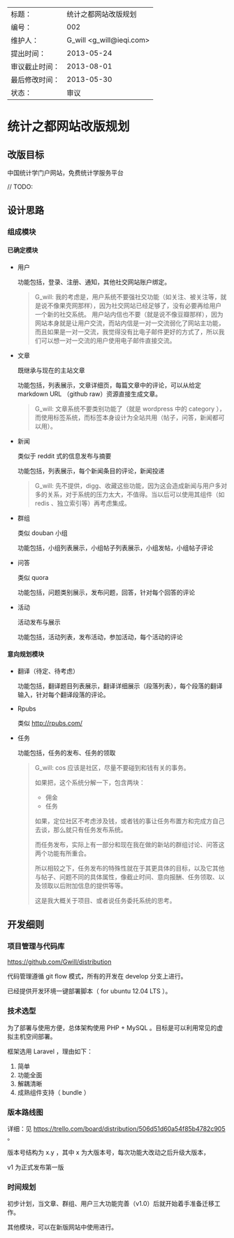 <table>
    <tr>
        <td>标题：</td>
        <td>统计之都网站改版规划</td>
    </tr>
    <tr>
        <td>编号：</td>
        <td>002</td>
    </tr>
    <tr>
        <td>维护人：</td>
        <td>G_will &lt;g_will@ieqi.com&gt;</td>
    </tr>
    <tr>
        <td>提出时间：</td>
        <td> 2013-05-24 </td>
    </tr>
    <tr>
        <td>审议截止时间：</td>
        <td> 2013-08-01 </td>
    </tr>
    <tr>
        <td>最后修改时间：</td>
        <td> 2013-05-30 </td>
    </tr>
    <tr>
        <td>状态：</td>
        <td>审议</td>
    </tr> 
</table>

# 统计之都网站改版规划

## 改版目标

中国统计学门户网站，免费统计学服务平台

// TODO:

## 设计思路

### 组成模块

#### 已确定模块

* 用户
    
    功能包括，登录、注册、通知，其他社交网站账户绑定。
    
    > G_will: 我的考虑是，用户系统不要强社交功能（如关注、被关注等，就是说不像果壳网那样），因为社交网站已经足够了，没有必要再给用户一个新的社交系统。
    >用户站内信也不要（就是说不像豆瓣那样），因为网站本身就是让用户交流，而站内信是一对一交流弱化了网站主功能，而且如果是一对一交流，我觉得没有比电子邮件更好的方式了，所以我们可以想一对一交流的用户使用电子邮件直接交流。

* 文章
    
    既继承与现在的主站文章
    
    功能包括，列表展示，文章详细页，每篇文章中的评论，可以从给定 markdown URL （github raw）资源直接生成文章。
    
    > G_will: 文章系统不要类别功能了（就是 wordpress 中的 category ），而使用标签系统，而标签本身设计为全站共用（帖子，问答，新闻都可以用）。
        
    
* 新闻

    类似于 reddit 式的信息发布与摘要
    
    功能包括，列表展示，每个新闻条目的评论，新闻投递
    
    > G_will: 先不提供，digg、收藏这些功能，因为这会造成新闻与用户多对多的关系，对于系统的压力太大，不值得。当以后可以使用其组件（如 redis 、独立索引等）再考虑集成。

* 群组

    类似 douban 小组
    
    功能包括，小组列表展示，小组帖子列表展示，小组发帖，小组帖子评论
    
* 问答

    类似 quora 
    
    功能包括，问题类别展示，发布问题，回答，针对每个回答的评论
    
* 活动

    活动发布与展示
    
    功能包括，活动列表，发布活动，参加活动，每个活动的评论

#### 意向规划模块
    
* 翻译（待定、待考虑）
    
    功能包括，翻译题目列表展示，翻译详细展示（段落列表），每个段落的翻译输入，针对每个翻译段落的评论。

* Rpubs
    
    类似 http://rpubs.com/
    
* 任务
    
    功能包括，任务的发布、任务的领取
    
    > G_will: cos 应该是社区，尽量不要碰到和钱有关的事务。
    >
    >如果把，这个系统分解一下，包含两块：
    >
    >- 佣金
    >- 任务
    >
    >如果，定位社区不考虑涉及钱，或者钱的事让任务布置方和完成方自己去谈，那么就只有任务发布系统。
    >
    >而任务发布，实际上有一部分和现在我在做的新站的群组讨论、问答这两个功能有所重合。
    >
    >所以相较之下，任务发布的特殊性就在于其更具体的目标，以及它其他与帖子、问题不同的具体属性，像截止时间、意向报酬、任务领取、以及领取以后附加信息的提供等等。
    >
    >这是我大概关于项目、或者说任务委托系统的思考。
    
## 开发细则

### 项目管理与代码库

https://github.com/Gwill/distribution

代码管理遵循 git flow 模式，所有的开发在 develop 分支上进行。

已经提供开发环境一键部署脚本（ for ubuntu 12.04 LTS ）。
    
### 技术选型

为了部署与使用方便，总体架构使用 PHP + MySQL 。目标是可以利用常见的虚拟主机空间部署。

框架选用 Laravel  ，理由如下：

1. 简单
2. 功能全面
3. 解耦清晰
4. 成熟组件支持（ bundle ）

### 版本路线图

详细：见 https://trello.com/board/distribution/506d51d60a54f85b4782c905 。

版本号结构为 x.y ，其中 x 为大版本号，每次功能大改动之后升级大版本，

v1 为正式发布第一版

### 时间规划

初步计划，当文章、群组、用户三大功能完善（v1.0）后就开始着手准备迁移工作。

其他模块，可以在新版网站中使用进行。